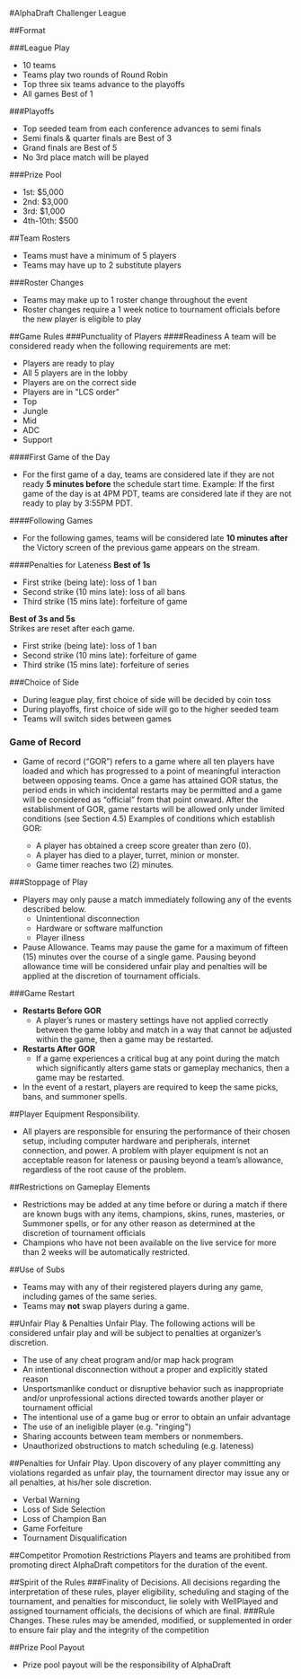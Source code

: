 #AlphaDraft Challenger League

##Format

###League Play
 - 10 teams
 - Teams play two rounds of Round Robin
 - Top three six teams advance to the playoffs
 - All games Best of 1

###Playoffs
 - Top seeded team from each conference advances to semi finals
 - Semi finals & quarter finals are Best of 3
 - Grand finals are Best of 5
 - No 3rd place match will be played

###Prize Pool
 - 1st: $5,000
 - 2nd: $3,000
 - 3rd: $1,000
 - 4th-10th: $500

##Team Rosters
 - Teams must have a minimum of 5 players
 - Teams may have up to 2 substitute players

###Roster Changes
 - Teams may make up to 1 roster change throughout the event
 - Roster changes require a 1 week notice to tournament officials before the new player is eligible to play

##Game Rules
###Punctuality of Players
####Readiness
A team will be considered ready when the following requirements are met:
 - Players are ready to play
 - All 5 players are in the lobby
 - Players are on the correct side
 - Players are in "LCS order"
  - Top
  - Jungle
  - Mid
  - ADC
  - Support

####First Game of the Day
 - For the first game of a day, teams are considered late if they are not ready **5 minutes before** the schedule start time. Example: If the first game of the day is at 4PM PDT, teams are considered late if they are not ready to play by 3:55PM PDT.

####Following Games
 - For the following games, teams will be considered late **10 minutes after** the Victory screen of the previous game appears on the stream.
 
####Penalties for Lateness
**Best of 1s**
 - First strike (being late): loss of 1 ban
 - Second strike (10 mins late): loss of all bans
 - Third strike (15 mins late): forfeiture of game

**Best of 3s and 5s**  
Strikes are reset after each game.
 - First strike (being late): loss of 1 ban
 - Second strike (10 mins late): forfeiture of game
 - Third strike (15 mins late): forfeiture of series

###Choice of Side
 - During league play, first choice of side will be decided by coin toss
 - During playoffs, first choice of side will go to the higher seeded team
 - Teams will switch sides between games
 
### Game of Record
  - Game of record (“GOR”) refers to a game where all ten players have loaded and which has progressed to a point of meaningful interaction between opposing teams. Once a game has attained GOR status, the period ends in which incidental restarts may be permitted and a game will be considered as “official” from that point onward. After the establishment of GOR, game restarts will be allowed only under limited conditions (see Section 4.5) Examples of conditions which establish GOR:
  
    - A player has obtained a creep score greater than zero (0).
    - A player has died to a player, turret, minion or monster.
    - Game timer reaches two (2) minutes.

###Stoppage of Play
  - Players may only pause a match immediately following any of the events described below.
    - Unintentional disconnection
    - Hardware or software malfunction
    - Player illness
  - Pause Allowance. Teams may pause the game for a maximum of fifteen (15) minutes over the course of a single game. Pausing beyond allowance time will be considered unfair play and penalties will be applied at the discretion of tournament officials.
  
###Game Restart
  - **Restarts Before GOR**
    - A player’s runes or mastery settings have not applied correctly between the game lobby and match in a way that cannot be adjusted within the game, then a game may be restarted.
  - **Restarts After GOR**
    - If a game experiences a critical bug at any point during the match which significantly alters game stats or gameplay mechanics, then a game may be restarted.
  - In the event of a restart, players are required to keep the same picks, bans, and summoner spells.

##Player Equipment Responsibility.
  - All players are responsible for ensuring the performance of their chosen setup, including computer hardware and peripherals, internet connection, and power. A problem with player equipment is not an acceptable reason for lateness or pausing beyond a team’s allowance, regardless of the root cause of the problem.

##Restrictions on Gameplay Elements
 - Restrictions may be added at any time before or during a match if there are known bugs with any items, champions, skins, runes, masteries, or Summoner spells, or for any other reason as determined at the discretion of tournament officials
 - Champions who have not been available on the live service for more than 2 weeks will be automatically restricted.

##Use of Subs
 - Teams may with any of their registered players during any game, including games of the same series.
 - Teams may **not** swap players during a game.

##Unfair Play & Penalties
Unfair Play. The following actions will be considered unfair play and will be subject to penalties at organizer’s discretion.
 - The use of any cheat program and/or map hack program
 - An intentional disconnection without a proper and explicitly stated reason
 - Unsportsmanlike conduct or disruptive behavior such as inappropriate and/or unprofessional actions directed towards another player or tournament official
 - The intentional use of a game bug or error to obtain an unfair advantage
 - The use of an ineligible player (e.g. "ringing")
 - Sharing accounts between team members or nonmembers.
 - Unauthorized obstructions to match scheduling (e.g. lateness)

##Penalties for Unfair Play.
Upon discovery of any player committing any violations regarded as unfair play, the tournament director may issue any or all penalties, at his/her sole discretion.
 - Verbal Warning
 - Loss of Side Selection
 - Loss of Champion Ban
 - Game Forfeiture
 - Tournament Disqualification

##Competitor Promotion Restrictions
Players and teams are prohitibed from promoting direct AlphaDraft competitors for the duration of the event.

##Spirit of the Rules
###Finality of Decisions.
All decisions regarding the interpretation of these rules, player eligibility, scheduling and staging of the tournament, and penalties for misconduct, lie solely with WellPlayed and assigned tournament officials, the decisions of which are final.
###Rule Changes.
These rules may be amended, modified, or supplemented in order to ensure fair play and the integrity of the competition

##Prize Pool Payout
 - Prize pool payout will be the responsibility of AlphaDraft
